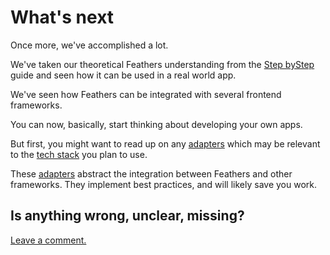# What's next

Once more, we've accomplished a lot.

We've taken our theoretical Feathers understanding from the
[Step byStep](../step-by-step/readme.md) guide and seen how it can be used in a real world app.

We've seen how Feathers can be integrated with several frontend frameworks.

You can now, basically, start thinking about developing your own apps.

But first, you might want to read up on any
[adapters](https://en.wikipedia.org/wiki/Adapter_(computing))
which may be relevant to the
[tech stack](http://www.pcmag.com/encyclopedia/term/61186/technology-stack)
you plan to use.

These [adapters](../adapters/readme.md) abstract the integration between Feathers
and other frameworks.
They implement best practices, and will likely save you work.

## Is anything wrong, unclear, missing?
[Leave a comment.](https://github.com/feathersjs/feathers-guide/issues/new?title=Comment:Chat-What-next&body=Comment:Chat-What-next)
